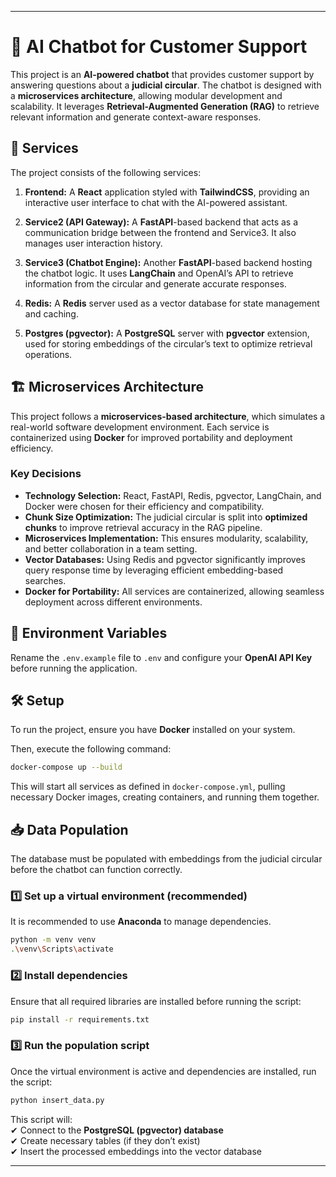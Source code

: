  ---

# 📌 AI Chatbot for Customer Support  

This project is an **AI-powered chatbot** that provides customer support by answering questions about a **judicial circular**. The chatbot is designed with a **microservices architecture**, allowing modular development and scalability. It leverages **Retrieval-Augmented Generation (RAG)** to retrieve relevant information and generate context-aware responses.  

## 🚀 Services  

The project consists of the following services:  

1. **Frontend:** A **React** application styled with **TailwindCSS**, providing an interactive user interface to chat with the AI-powered assistant.  

2. **Service2 (API Gateway):** A **FastAPI**-based backend that acts as a communication bridge between the frontend and Service3. It also manages user interaction history.  

3. **Service3 (Chatbot Engine):** Another **FastAPI**-based backend hosting the chatbot logic. It uses **LangChain** and OpenAI’s API to retrieve information from the circular and generate accurate responses.  

4. **Redis:** A **Redis** server used as a vector database for state management and caching.  

5. **Postgres (pgvector):** A **PostgreSQL** server with **pgvector** extension, used for storing embeddings of the circular’s text to optimize retrieval operations.  

## 🏗️ Microservices Architecture  

This project follows a **microservices-based architecture**, which simulates a real-world software development environment. Each service is containerized using **Docker** for improved portability and deployment efficiency.  

### **Key Decisions**  

- **Technology Selection:** React, FastAPI, Redis, pgvector, LangChain, and Docker were chosen for their efficiency and compatibility.  
- **Chunk Size Optimization:** The judicial circular is split into **optimized chunks** to improve retrieval accuracy in the RAG pipeline.  
- **Microservices Implementation:** This ensures modularity, scalability, and better collaboration in a team setting.  
- **Vector Databases:** Using Redis and pgvector significantly improves query response time by leveraging efficient embedding-based searches.  
- **Docker for Portability:** All services are containerized, allowing seamless deployment across different environments.  

## 🔑 Environment Variables  

Rename the `.env.example` file to `.env` and configure your **OpenAI API Key** before running the application.  

## 🛠️ Setup  

To run the project, ensure you have **Docker** installed on your system.  

Then, execute the following command:  

```bash
docker-compose up --build
```  

This will start all services as defined in `docker-compose.yml`, pulling necessary Docker images, creating containers, and running them together.  

## 📥 Data Population  

The database must be populated with embeddings from the judicial circular before the chatbot can function correctly.  

### **1️⃣ Set up a virtual environment (recommended)**  
It is recommended to use **Anaconda** to manage dependencies.  

```bash
python -m venv venv
.\venv\Scripts\activate
```  

### **2️⃣ Install dependencies**  
Ensure that all required libraries are installed before running the script:  

```bash
pip install -r requirements.txt
```  

### **3️⃣ Run the population script**  
Once the virtual environment is active and dependencies are installed, run the script:  

```bash
python insert_data.py
```  

This script will:  
✔ Connect to the **PostgreSQL (pgvector) database**  
✔ Create necessary tables (if they don’t exist)  
✔ Insert the processed embeddings into the vector database  

---